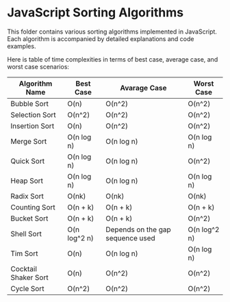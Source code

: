 # JavaScript Sorting Algorithms

This folder contains various sorting algorithms implemented in JavaScript. Each algorithm is accompanied by detailed explanations and code examples.

Here is table of time complexities in terms of best case, average case, and worst case scenarios:

| Algorithm Name       | Best Case    | Avarage Case                     | Worst Case   |
| -------------------- | ------------ | -------------------------------- | ------------ |
| Bubble Sort          | O(n)         | O(n^2)                           | O(n^2)       |
| Selection Sort       | O(n^2)       | O(n^2)                           | O(n^2)       |
| Insertion Sort       | O(n)         | O(n^2)                           | O(n^2)       |
| Merge Sort           | O(n log n)   | O(n log n)                       | O(n log n)   |
| Quick Sort           | O(n log n)   | O(n log n)                       | O(n^2)       |
| Heap Sort            | O(n log n)   | O(n log n)                       | O(n log n)   |
| Radix Sort           | O(nk)        | O(nk)                            | O(nk)        |
| Counting Sort        | O(n + k)     | O(n + k)                         | O(n + k)     |
| Bucket Sort          | O(n + k)     | O(n + k)                         | O(n^2)       |
| Shell Sort           | O(n log^2 n) | Depends on the gap sequence used | O(n log^2 n) |
| Tim Sort             | O(n)         | O(n log n)                       | O(n log n)   |
| Cocktail Shaker Sort | O(n)         | O(n^2)                           | O(n^2)       |
| Cycle Sort           | O(n^2)       | O(n^2)                           | O(n^2)       |